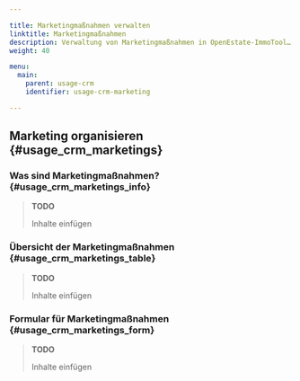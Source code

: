 ```yaml
---

title: Marketingmaßnahmen verwalten
linktitle: Marketingmaßnahmen
description: Verwaltung von Marketingmaßnahmen in OpenEstate-ImmoTool…
weight: 40

menu:
  main:
    parent: usage-crm
    identifier: usage-crm-marketing

---
```


## Marketing organisieren {#usage_crm_marketings}


### Was sind Marketingmaßnahmen? {#usage_crm_marketings_info}

> **TODO**
>
> Inhalte einfügen


### Übersicht der Marketingmaßnahmen {#usage_crm_marketings_table}

> **TODO**
>
> Inhalte einfügen


### Formular für Marketingmaßnahmen {#usage_crm_marketings_form}

> **TODO**
>
> Inhalte einfügen
